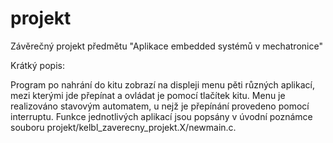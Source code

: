 # projekt
Závěrečný projekt předmětu "Aplikace embedded systémů v mechatronice"

Krátký popis:

Program po nahrání do kitu zobrazí na displeji menu pěti různých aplikací, mezi kterými jde přepínat a ovládat je pomocí tlačítek kitu. Menu je realizováno stavovým automatem, u nejž je přepínání provedeno pomocí interruptu. Funkce jednotlivých aplikací jsou popsány v úvodní poznámce souboru projekt/kelbl_zaverecny_projekt.X/newmain.c.
